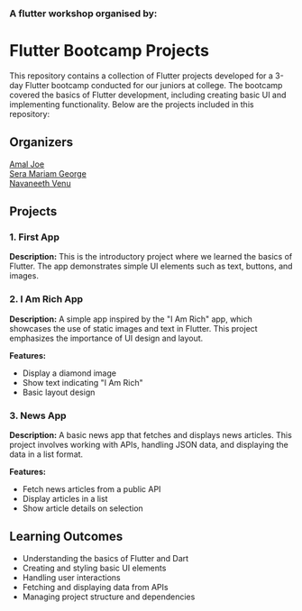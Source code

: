 ### A flutter workshop organised by:<br>


# Flutter Bootcamp Projects

This repository contains a collection of Flutter projects developed for a 3-day Flutter bootcamp conducted for our juniors at college. The bootcamp covered the basics of Flutter development, including creating basic UI and implementing functionality. Below are the projects included in this repository:

## Organizers

[Amal Joe](https://github.com/amaljoe)<br>
[Sera Mariam George](https://github.com/seramg)<br>
[Navaneeth Venu](https://github.com/navaneethvenu)<br>

## Projects

### 1. First App
**Description:** 
This is the introductory project where we learned the basics of Flutter. The app demonstrates simple UI elements such as text, buttons, and images.

### 2. I Am Rich App
**Description:** 
A simple app inspired by the "I Am Rich" app, which showcases the use of static images and text in Flutter. This project emphasizes the importance of UI design and layout.

**Features:**
- Display a diamond image
- Show text indicating "I Am Rich"
- Basic layout design

### 3. News App
**Description:** 
A basic news app that fetches and displays news articles. This project involves working with APIs, handling JSON data, and displaying the data in a list format.

**Features:**
- Fetch news articles from a public API
- Display articles in a list
- Show article details on selection

## Learning Outcomes

- Understanding the basics of Flutter and Dart
- Creating and styling basic UI elements
- Handling user interactions
- Fetching and displaying data from APIs
- Managing project structure and dependencies
